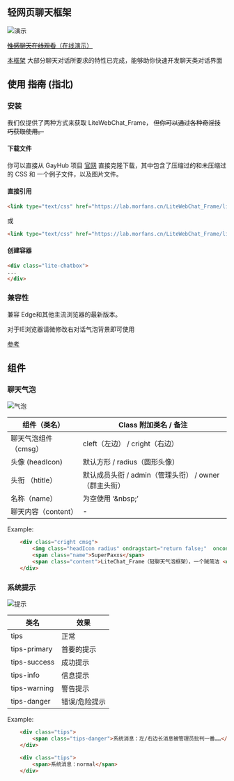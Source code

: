 ## 轻网页聊天框架

![演示](https://i.loli.net/2018/12/08/5c0bba10d25da.png)


[~~性感聊天在线观看~~（在线演示）](https://lab.morfans.cn/LiteWebChat_Frame/chat_example.html)

[本框架](https://github.com/MorFansLab/LiteWebChat_Frame) 大部分聊天对话所要求的特性已完成，能够助你快速开发聊天类对话界面

## 使用 ~~指南~~ (指北)

### 安装

我们仅提供了两种方式来获取 LiteWebChat_Frame， ~~但你可以通过各种奇淫技巧获取使用。~~

#### 下载文件

你可以直接从 GayHub 项目 [官网](https://github.com/MorFansLab/LiteWebChat_Frame) 直接克隆下载，其中包含了压缩过的和未压缩过的 CSS 和 一个例子文件，以及图片文件。

#### 直接引用

```html
<link type="text/css" href="https://lab.morfans.cn/LiteWebChat_Frame/litewebchat.min.css" rel="stylesheet" />
```

或

```html
<link type="text/css" href="https://lab.morfans.cn/LiteWebChat_Frame/litewebchat.css" rel="stylesheet" />
```

#### 创建容器

```html
<div class="lite-chatbox">
...
</div>
```

### 兼容性

兼容 Edge和其他主流浏览器的最新版本。

对于IE浏览器请微修改右对话气泡背景即可使用

[参考](http://browsershots.org/https://lab.morfans.cn/LiteWebChat_Frame/chat_example.html) 

## 组件

### 聊天气泡

![气泡](https://i.loli.net/2018/12/08/5c0bc50bd0674.png)

组件（类名） | Class 附加类名 / 备注
--- |---
聊天气泡组件（cmsg）|cleft（左边） / cright（右边）
头像 (headIcon)| 默认方形 / radius（圆形头像）
头衔 （htitle）| 默认成员头衔 / admin（管理头衔） / owner（群主头衔）
名称（name）| 为空使用 ‘&amp;nbsp;’ 
聊天内容（content）| -

Example:

```html
    <div class="cright cmsg">
        <img class="headIcon radius" ondragstart="return false;"  oncontextmenu="return false;"  src="./img/B.jpg" />
        <span class="name">SuperPaxxs</span>
        <span class="content">LiteChat_Frame（轻聊天气泡框架），一个贼简洁 <del>(简单)</del> 、美观、易用的 HTML 聊天界面框架</span>
    </div>
```

### 系统提示

![提示](https://i.loli.net/2018/12/08/5c0bcfbbbce7b.png)

类名 | 效果
--- |---
tips|正常
tips-primary|首要的提示
tips-success|成功提示
tips-info|信息提示
tips-warning|警告提示
tips-danger|错误/危险提示

Example:

```html
    <div class="tips">
        <span class="tips-danger">系统消息：左/右边长消息被管理员批判一番……</span>
    </div>

    <div class="tips">
        <span>系统消息：normal</span>
    </div>
```


